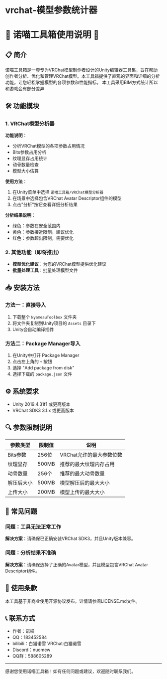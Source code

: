 # vrchat-模型参数统计器
# 🌸 诺喵工具箱使用说明 🌸

## 📋 简介

诺喵工具箱是一套专为VRChat模型制作者设计的Unity编辑器工具集，旨在帮助创作者分析、优化和管理VRChat模型。本工具箱提供了直观的界面和详细的分析功能，让您轻松掌握模型的各项参数和性能指标。
本工具采用BIM方式统计所以和游戏会有部分差异

## 🛠️ 功能模块

### 1. VRChat模型分析器

**功能说明**：
- 分析VRChat模型的各项参数占用情况
- Bits参数占用分析
- 纹理显存占用统计
- 动骨数量检查
- 模型大小估算

**使用方法**：
1. 在Unity菜单中选择 `诺喵工具箱/VRChat模型分析器`
2. 在场景中选择包含VRChat Avatar Descriptor组件的模型
3. 点击"分析"按钮查看详细分析结果

**分析结果说明**：
- 绿色：参数在安全范围内
- 黄色：参数接近限制，建议优化
- 红色：参数超出限制，需要优化

### 2. 其他功能（即将推出）

- **模型优化建议**：为您的VRChat模型提供优化建议
- **批量处理工具**：批量处理模型文件

## 📥 安装方法

### 方法一：直接导入

1. 下载整个 `NyameauToolbox` 文件夹
2. 将文件夹复制到Unity项目的 `Assets` 目录下
3. Unity会自动编译插件

### 方法二：Package Manager导入

1. 在Unity中打开 Package Manager
2. 点击左上角的 `+` 按钮
3. 选择 "Add package from disk"
4. 选择下载的 `package.json` 文件

## ⚙️ 系统要求

- Unity 2019.4.31f1 或更高版本
- VRChat SDK3 3.1.x 或更高版本

## 🔍 参数限制说明

| 参数类型 | 限制值 | 说明 |
|---------|-------|------|
| Bits参数 | 256位 | VRChat允许的最大参数位数 |
| 纹理显存 | 500MB | 推荐的最大纹理内存占用 |
| 动骨数量 | 256个 | 推荐的最大动骨数量 |
| 解压后大小 | 500MB | 模型解压后的最大大小 |
| 上传大小 | 200MB | 模型上传的最大大小 |

## 🔧 常见问题

### 问题：工具无法正常工作
**解决方案**：请确保已正确安装VRChat SDK3，并且Unity版本兼容。

### 问题：分析结果不准确
**解决方案**：请确保选择了正确的Avatar模型，并且模型包含VRChat Avatar Descriptor组件。

## 📝 使用条款

本工具基于非商业使用开源协议发布，详情请参阅LICENSE.md文件。

## 📞 联系方式

- 作者：诺喵
- QQ：183452584
- bilibili：白猫诺雪 VRChat:白猫诺雪
- Discord：nuomew
- QQ群：588605289

---

感谢您使用诺喵工具箱！如有任何问题或建议，欢迎随时联系我们。

